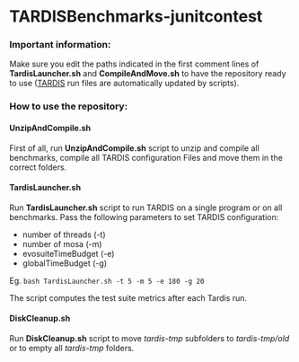 # TARDISBenchmarks-junitcontest

### Important information:
Make sure you edit the paths indicated in the first comment lines of **TardisLauncher.sh** and **CompileAndMove.sh** to have the repository ready to use ([TARDIS](https://github.com/pietrobraione/tardis) run files are automatically updated by scripts).


### How to use the repository:
#### UnzipAndCompile.sh
First of all, run **UnzipAndCompile.sh** script to unzip and compile all benchmarks, compile all TARDIS configuration Files and move them in the correct folders.

#### TardisLauncher.sh
Run **TardisLauncher.sh** script to run TARDIS on a single program or on all benchmarks. Pass the following parameters to set TARDIS configuration: 
* number of threads (-t)
* number of mosa (-m)
* evosuiteTimeBudget (-e)
* globalTimeBudget (-g)

Eg. `bash TardisLauncher.sh -t 5 -m 5 -e 180 -g 20`

The script computes the test suite metrics after each Tardis run.

#### DiskCleanup.sh
Run **DiskCleanup.sh** script to move *tardis-tmp* subfolders to *tardis-tmp/old* or to empty all *tardis-tmp* folders.

